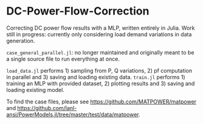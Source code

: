# DC-Power-Flow-Correction
Correcting DC power flow results with a MLP, written entirely in Julia. Work still in progress: currently only considering load demand variations in data generation. 

`case_general_parallel.jl`: no longer maintained and originally meant to be a single source file to run everything at once. 

`load_data.jl` performs 1) sampling from P, Q variations, 2) pf computation in parallel and 3) saving and loading existing data.
`train.jl` performs 1) training an MLP with provided dataset, 2) plotting results and 3) saving and loading existing model.

To find the case files, please see https://github.com/MATPOWER/matpower and https://github.com/lanl-ansi/PowerModels.jl/tree/master/test/data/matpower. 

